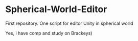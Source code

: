 # Spherical-World-Editor
First repository. One script for editor Unity in spherical world

Yes, i have comp and study on Brackeys)
